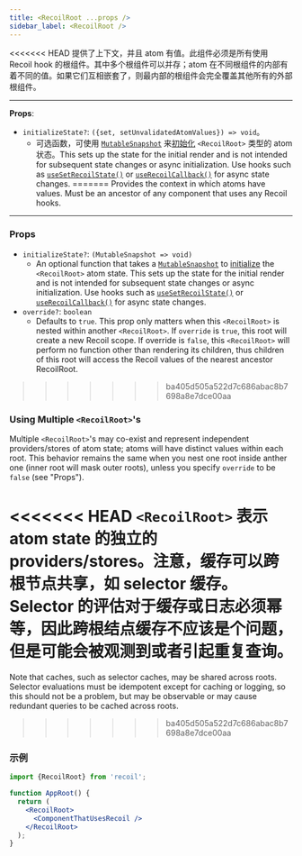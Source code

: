 ```yaml
---
title: <RecoilRoot ...props />
sidebar_label: <RecoilRoot />
---
```


<<<<<<< HEAD
提供了上下文，并且 atom 有值。此组件必须是所有使用 Recoil hook 的根组件。其中多个根组件可以并存；atom 在不同根组件的内部有着不同的值。如果它们互相嵌套了，则最内部的根组件会完全覆盖其他所有的外部根组件。

---

**Props**:
- `initializeState?`: `({set, setUnvalidatedAtomValues}) => void`。
  - 可选函数，可使用 [`MutableSnapshot`](/docs/api-reference/core/Snapshot#Transforming_Snapshots) 来[初始化](/docs/api-reference/core/Snapshot#state-initialization) `<RecoilRoot>` 类型的 atom 状态。This sets up the state for the initial render and is not intended for subsequent state changes or async initialization.  Use hooks such as [`useSetRecoilState()`](/docs/api-reference/core/useSetRecoilState) or [`useRecoilCallback()`](/docs/api-reference/core/useRecoilCallback) for async state changes.
=======
Provides the context in which atoms have values. Must be an ancestor of any component that uses any Recoil hooks.

---

### Props
- `initializeState?`: `(MutableSnapshot => void)`
  - An optional function that takes a [`MutableSnapshot`](/docs/api-reference/core/Snapshot#transforming-snapshots) to [initialize](/docs/api-reference/core/Snapshot#state-initialization) the `<RecoilRoot>` atom state.  This sets up the state for the initial render and is not intended for subsequent state changes or async initialization.  Use hooks such as [`useSetRecoilState()`](/docs/api-reference/core/useSetRecoilState) or [`useRecoilCallback()`](/docs/api-reference/core/useRecoilCallback) for async state changes.
- `override?`: `boolean`
  - Defaults to `true`. This prop only matters when this `<RecoilRoot>` is nested within another `<RecoilRoot>`. If `override` is `true`, this root will create a new Recoil scope. If override is `false`, this `<RecoilRoot>` will perform no function other than rendering its children, thus children of this root will access the Recoil values of the nearest ancestor RecoilRoot.
>>>>>>> ba405d505a522d7c686abac8b7698a8e7dce00aa

### Using Multiple `<RecoilRoot>`'s

Multiple `<RecoilRoot>`'s  may co-exist and represent independent providers/stores of atom state; atoms will have distinct values within each root. This behavior remains the same when you nest one root inside anther one (inner root will mask outer roots), unless you specify `override` to be `false` (see "Props").

<<<<<<< HEAD
`<RecoilRoot>` 表示 atom state 的独立的 providers/stores。注意，缓存可以跨根节点共享，如 selector 缓存。 Selector 的评估对于缓存或日志必须幂等，因此跨根结点缓存不应该是个问题，但是可能会被观测到或者引起重复查询。
=======
Note that caches, such as selector caches, may be shared across roots.  Selector evaluations must be idempotent except for caching or logging, so this should not be a problem, but may be observable or may cause redundant queries to be cached across roots.
>>>>>>> ba405d505a522d7c686abac8b7698a8e7dce00aa

### 示例

```jsx
import {RecoilRoot} from 'recoil';

function AppRoot() {
  return (
    <RecoilRoot>
      <ComponentThatUsesRecoil />
    </RecoilRoot>
  );
}
```
